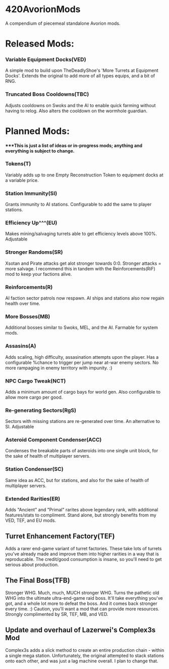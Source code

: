 # 420AvorionMods
A compendium of piecemeal standalone Avorion mods.

# Released Mods:

### Variable Equipment Docks(VED)
A simple mod to build upon TheDeadlyShoe's 'More Turrets at Equipment Docks'. Extends the original to add more of all types 
equips, and a bit of RNG.

### Truncated Boss Cooldowns(TBC)
Adjusts cooldowns on Swoks and the AI to enable quick farming without having to relog. Also alters the cooldown on the wormhole guardian. 

# Planned Mods:
#### ***This is just a list of ideas or in-progress mods; anything and everything is subject to change.

### Tokens(T)
Variably adds up to one Empty Reconstruction Token to equipment docks at a variable price.
  
### Station Immunity(SI)
Grants immunity to AI stations. Configurable to add the same to player stations.

### Efficiency Up^^^(EU)
Makes mining/salvaging turrets able to get efficiency levels above 100%. Adjustable

### Stronger Randoms(SR)
Xsotan and Pirate attacks get alot stronger towards 0:0. Stronger attacks = more salvage. I recommend this in tandem with the Reinforcements(RiF) mod to keep your factions alive.

### Reinforcements(R)
AI faction sector patrols now respawn. AI ships and stations also now regain health over time.

### More Bosses(MB)
Additional bosses similar to Swoks, MEL, and the AI. Farmable for system mods.

### Assasins(A)
Adds scaling, high difficulty, assasination attempts upon the player. Has a configurable %chance to trigger per jump near at-war enemy sectors. No more rampaging in enemy territory with impunity. :}

### NPC Cargo Tweak(NCT)
Adds a minimum amount of cargo bays for world gen. Also configurable to allow more cargo per good.

### Re-generating Sectors(RgS)
Sectors with missing stations are re-generated over time. An alternative to SI. Adjustable

### Asteroid Component Condenser(ACC)
Condenses the breakable parts of asteroids into one single unit block, for the sake of health of multiplayer servers.

### Station Condenser(SC)
Same idea as ACC, but for stations, and also for the sake of health of multiplayer servers.

### Extended Rarities(ER)
Adds "Ancient" and "Primal" rarites above legendary rank, with additional features/stats to compliment. Stand alone, but 
strongly benefits from my VED, TEF, and EU mods.

## Turret Enhancement Factory(TEF)
Adds a rarer end-game variant of turret factories. These take lots of turrets you've already made and improve them into higher rarities in a way that is reproducable. The credit/good consumption is insane, so you'll need to get serious about production.

## The Final Boss(TFB)
Stronger WHG. Much, much, MUCH stronger WHG. Turns the pathetic old WHG into the ultimate ultra-end-game raid boss. It'll take everything you've got, and a whole lot more to defeat the boss. And it comes back stronger every time. :) Caution, you'll want a mod that can provide more resources. Strongly complimented by SR, TEF, MB, and VED.

## Update and overhaul of Lazerwei's Complex3s Mod
Complex3s adds a slick method to create an entire production chain - within a single mega station.
Unfortunately, the original attempted to stack stations onto each other, and was just a lag machine overall.
I plan to change that.
